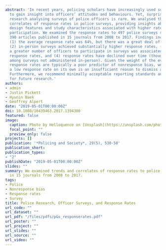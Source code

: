 ```yaml
---
abstract: 'In recent years, policing scholars have increasingly used survey methods
  to gain insight into officers’ attitudes and behaviours. Yet, surprisingly, methodological
  research analysing surveys of police officers is rare. We analysed the extent and
  correlates of response rates in police surveys, providing insights about the survey
  design features and study characteristics associated with higher rates of officer
  participation. We examined the response rates to 497 police surveys reported in
  390 articles published in 15 journals from 2008 to 2017. Findings included the following:
  (1) the average response rate was 64%, but there was a great deal of variation,
  (2) in-person surveys achieved substantially higher response rates, (3) inviting
  a greater number of officers to participate in surveys was associated with lower
  response rates, and (4) response rates have declined over time (though primarily
  among surveys not administered in-person). Given the weight of the evidence suggesting
  response rates are typically a poor predictor of nonresponse bias, we argue that
  a low response rate on its own is an insufficient reason to dismiss a study’s merit.
  Furthermore, we recommend minimally acceptable reporting standards and discuss avenues
  for future research.'
authors:
- admin
- Justin Pickett
- Hyunin Baek
- Geoffrey Alpert
date: "2019-05-01T00:00:00Z"
doi: 10.1080/10439463.2017.1394300
featured: false
image:
  caption: Photo by Helloquence on [Unsplash](https://unsplash.com/photos/OQMZwNd3ThU)
  focal_point: ""
  preview_only: false
projects: []
publication: '*Policing and Society*, 29(5), 530-50'
publication_short: 
publication_types:
- "2"
publishDate: "2019-05-01T00:00:00Z"
slides: ""
summary: We examined trends and correlates of response rates to police surveys published
  in 15 journals from 2008 to 2017.
tags:
- Police
- Nonresponse bias
- Response rates
- Survey
title: Police Research, Officer Surveys, and Response Rates
url_code: ""
url_dataset: ""
url_pdf: "/files/pdfs/p&s_responserates.pdf"
url_poster: ""
url_project: ""
url_slides: ""
url_source: ""
url_video: ""
---
```


